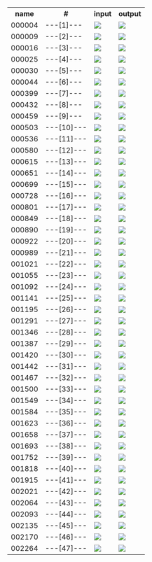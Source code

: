 <html><body><table><tr><th>name</th><th>#</th><th>input</th><th>output</th>
<tr><td>000004</td>
<td>---[1]---</td>
<td><img src='./images/000004inputs.png'></td><td><img src='./images/000004outputs.png'></td></tr>
<tr><td>000009</td>
<td>---[2]---</td>
<td><img src='./images/000009inputs.png'></td><td><img src='./images/000009outputs.png'></td></tr>
<tr><td>000016</td>
<td>---[3]---</td>
<td><img src='./images/000016inputs.png'></td><td><img src='./images/000016outputs.png'></td></tr>
<tr><td>000025</td>
<td>---[4]---</td>
<td><img src='./images/000025inputs.png'></td><td><img src='./images/000025outputs.png'></td></tr>
<tr><td>000030</td>
<td>---[5]---</td>
<td><img src='./images/000030inputs.png'></td><td><img src='./images/000030outputs.png'></td></tr>
<tr><td>000044</td>
<td>---[6]---</td>
<td><img src='./images/000044inputs.png'></td><td><img src='./images/000044outputs.png'></td></tr>
<tr><td>000399</td>
<td>---[7]---</td>
<td><img src='./images/000399inputs.png'></td><td><img src='./images/000399outputs.png'></td></tr>
<tr><td>000432</td>
<td>---[8]---</td>
<td><img src='./images/000432inputs.png'></td><td><img src='./images/000432outputs.png'></td></tr>
<tr><td>000459</td>
<td>---[9]---</td>
<td><img src='./images/000459inputs.png'></td><td><img src='./images/000459outputs.png'></td></tr>
<tr><td>000503</td>
<td>---[10]---</td>
<td><img src='./images/000503inputs.png'></td><td><img src='./images/000503outputs.png'></td></tr>
<tr><td>000536</td>
<td>---[11]---</td>
<td><img src='./images/000536inputs.png'></td><td><img src='./images/000536outputs.png'></td></tr>
<tr><td>000580</td>
<td>---[12]---</td>
<td><img src='./images/000580inputs.png'></td><td><img src='./images/000580outputs.png'></td></tr>
<tr><td>000615</td>
<td>---[13]---</td>
<td><img src='./images/000615inputs.png'></td><td><img src='./images/000615outputs.png'></td></tr>
<tr><td>000651</td>
<td>---[14]---</td>
<td><img src='./images/000651inputs.png'></td><td><img src='./images/000651outputs.png'></td></tr>
<tr><td>000699</td>
<td>---[15]---</td>
<td><img src='./images/000699inputs.png'></td><td><img src='./images/000699outputs.png'></td></tr>
<tr><td>000728</td>
<td>---[16]---</td>
<td><img src='./images/000728inputs.png'></td><td><img src='./images/000728outputs.png'></td></tr>
<tr><td>000801</td>
<td>---[17]---</td>
<td><img src='./images/000801inputs.png'></td><td><img src='./images/000801outputs.png'></td></tr>
<tr><td>000849</td>
<td>---[18]---</td>
<td><img src='./images/000849inputs.png'></td><td><img src='./images/000849outputs.png'></td></tr>
<tr><td>000890</td>
<td>---[19]---</td>
<td><img src='./images/000890inputs.png'></td><td><img src='./images/000890outputs.png'></td></tr>
<tr><td>000922</td>
<td>---[20]---</td>
<td><img src='./images/000922inputs.png'></td><td><img src='./images/000922outputs.png'></td></tr>
<tr><td>000989</td>
<td>---[21]---</td>
<td><img src='./images/000989inputs.png'></td><td><img src='./images/000989outputs.png'></td></tr>
<tr><td>001021</td>
<td>---[22]---</td>
<td><img src='./images/001021inputs.png'></td><td><img src='./images/001021outputs.png'></td></tr>
<tr><td>001055</td>
<td>---[23]---</td>
<td><img src='./images/001055inputs.png'></td><td><img src='./images/001055outputs.png'></td></tr>
<tr><td>001092</td>
<td>---[24]---</td>
<td><img src='./images/001092inputs.png'></td><td><img src='./images/001092outputs.png'></td></tr>
<tr><td>001141</td>
<td>---[25]---</td>
<td><img src='./images/001141inputs.png'></td><td><img src='./images/001141outputs.png'></td></tr>
<tr><td>001195</td>
<td>---[26]---</td>
<td><img src='./images/001195inputs.png'></td><td><img src='./images/001195outputs.png'></td></tr>
<tr><td>001291</td>
<td>---[27]---</td>
<td><img src='./images/001291inputs.png'></td><td><img src='./images/001291outputs.png'></td></tr>
<tr><td>001346</td>
<td>---[28]---</td>
<td><img src='./images/001346inputs.png'></td><td><img src='./images/001346outputs.png'></td></tr>
<tr><td>001387</td>
<td>---[29]---</td>
<td><img src='./images/001387inputs.png'></td><td><img src='./images/001387outputs.png'></td></tr>
<tr><td>001420</td>
<td>---[30]---</td>
<td><img src='./images/001420inputs.png'></td><td><img src='./images/001420outputs.png'></td></tr>
<tr><td>001442</td>
<td>---[31]---</td>
<td><img src='./images/001442inputs.png'></td><td><img src='./images/001442outputs.png'></td></tr>
<tr><td>001467</td>
<td>---[32]---</td>
<td><img src='./images/001467inputs.png'></td><td><img src='./images/001467outputs.png'></td></tr>
<tr><td>001500</td>
<td>---[33]---</td>
<td><img src='./images/001500inputs.png'></td><td><img src='./images/001500outputs.png'></td></tr>
<tr><td>001549</td>
<td>---[34]---</td>
<td><img src='./images/001549inputs.png'></td><td><img src='./images/001549outputs.png'></td></tr>
<tr><td>001584</td>
<td>---[35]---</td>
<td><img src='./images/001584inputs.png'></td><td><img src='./images/001584outputs.png'></td></tr>
<tr><td>001623</td>
<td>---[36]---</td>
<td><img src='./images/001623inputs.png'></td><td><img src='./images/001623outputs.png'></td></tr>
<tr><td>001658</td>
<td>---[37]---</td>
<td><img src='./images/001658inputs.png'></td><td><img src='./images/001658outputs.png'></td></tr>
<tr><td>001693</td>
<td>---[38]---</td>
<td><img src='./images/001693inputs.png'></td><td><img src='./images/001693outputs.png'></td></tr>
<tr><td>001752</td>
<td>---[39]---</td>
<td><img src='./images/001752inputs.png'></td><td><img src='./images/001752outputs.png'></td></tr>
<tr><td>001818</td>
<td>---[40]---</td>
<td><img src='./images/001818inputs.png'></td><td><img src='./images/001818outputs.png'></td></tr>
<tr><td>001915</td>
<td>---[41]---</td>
<td><img src='./images/001915inputs.png'></td><td><img src='./images/001915outputs.png'></td></tr>
<tr><td>002021</td>
<td>---[42]---</td>
<td><img src='./images/002021inputs.png'></td><td><img src='./images/002021outputs.png'></td></tr>
<tr><td>002064</td>
<td>---[43]---</td>
<td><img src='./images/002064inputs.png'></td><td><img src='./images/002064outputs.png'></td></tr>
<tr><td>002093</td>
<td>---[44]---</td>
<td><img src='./images/002093inputs.png'></td><td><img src='./images/002093outputs.png'></td></tr>
<tr><td>002135</td>
<td>---[45]---</td>
<td><img src='./images/002135inputs.png'></td><td><img src='./images/002135outputs.png'></td></tr>
<tr><td>002170</td>
<td>---[46]---</td>
<td><img src='./images/002170inputs.png'></td><td><img src='./images/002170outputs.png'></td></tr>
<tr><td>002264</td>
<td>---[47]---</td>
<td><img src='./images/002264inputs.png'></td><td><img src='./images/002264outputs.png'></td></tr>
